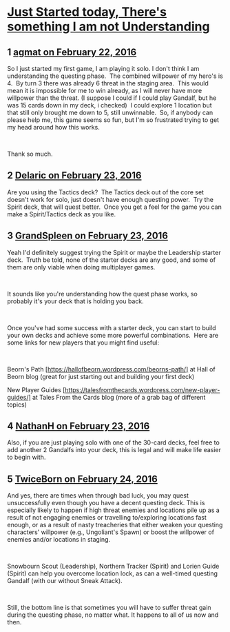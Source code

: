 # [Just Started today, There&#039;s something I am not Understanding](https://community.fantasyflightgames.com/topic/203290-just-started-today-theres-something-i-am-not-understanding/)

## 1 [agmat on February 22, 2016](https://community.fantasyflightgames.com/topic/203290-just-started-today-theres-something-i-am-not-understanding/?do=findComment&comment=2064836)

So I just started my first game, I am playing it solo. I don't think I am understanding the questing phase.  The combined willpower of my hero's is 4.  By turn 3 there was already 6 threat in the staging area.  This would mean it is impossible for me to win already, as I will never have more willpower than the threat. (I suppose I could if I could play Gandalf, but he was 15 cards down in my deck, i checked)  I could explore 1 location but that still only brought me down to 5, still unwinnable.  So, if anybody can please help me, this game seems so fun, but I'm so frustrated trying to get my head around how this works.

 

Thank so much.

## 2 [Delaric on February 23, 2016](https://community.fantasyflightgames.com/topic/203290-just-started-today-theres-something-i-am-not-understanding/?do=findComment&comment=2067354)

Are you using the Tactics deck?  The Tactics deck out of the core set doesn't work for solo, just doesn't have enough questing power.  Try the Spirit deck, that will quest better.  Once you get a feel for the game you can make a Spirit/Tactics deck as you like.

## 3 [GrandSpleen on February 23, 2016](https://community.fantasyflightgames.com/topic/203290-just-started-today-theres-something-i-am-not-understanding/?do=findComment&comment=2067404)

Yeah I'd definitely suggest trying the Spirit or maybe the Leadership starter deck.  Truth be told, none of the starter decks are any good, and some of them are only viable when doing multiplayer games.

 

It sounds like you're understanding how the quest phase works, so probably it's your deck that is holding you back.

 

Once you've had some success with a starter deck, you can start to build your own decks and achieve some more powerful combinations.  Here are some links for new players that you might find useful:

 

Beorn's Path [https://hallofbeorn.wordpress.com/beorns-path/] at Hall of Beorn blog (great for just starting out and building your first deck)

New Player Guides [https://talesfromthecards.wordpress.com/new-player-guides/] at Tales From the Cards blog (more of a grab bag of different topics)
 

## 4 [NathanH on February 23, 2016](https://community.fantasyflightgames.com/topic/203290-just-started-today-theres-something-i-am-not-understanding/?do=findComment&comment=2067409)

Also, if you are just playing solo with one of the 30-card decks, feel free to add another 2 Gandalfs into your deck, this is legal and will make life easier to begin with.

## 5 [TwiceBorn on February 24, 2016](https://community.fantasyflightgames.com/topic/203290-just-started-today-theres-something-i-am-not-understanding/?do=findComment&comment=2069259)

And yes, there are times when through bad luck, you may quest unsuccessfully even though you have a decent questing deck. This is especially likely to happen if high threat enemies and locations pile up as a result of not engaging enemies or travelling to/exploring locations fast enough, or as a result of nasty treacheries that either weaken your questing characters' willpower (e.g., Ungoliant's Spawn) or boost the willpower of enemies and/or locations in staging.

 

Snowbourn Scout (Leadership), Northern Tracker (Spirit) and Lorien Guide (Spirit) can help you overcome location lock, as can a well-timed questing Gandalf (with our without Sneak Attack).

 

Still, the bottom line is that sometimes you will have to suffer threat gain during the questing phase, no matter what. It happens to all of us now and then. 

